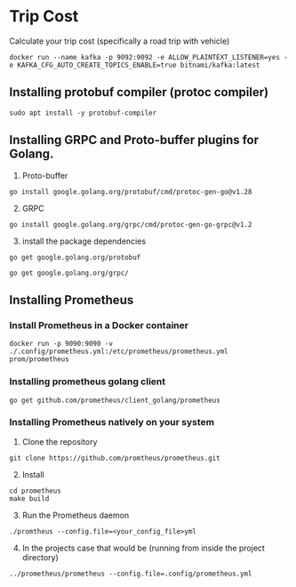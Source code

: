 # Trip Cost
Calculate your trip cost (specifically a road trip with vehicle)
```
docker run --name kafka -p 9092:9092 -e ALLOW_PLAINTEXT_LISTENER=yes -e KAFKA_CFG_AUTO_CREATE_TOPICS_ENABLE=true bitnami/kafka:latest 
```

## Installing protobuf compiler (protoc compiler)

```
sudo apt install -y protobuf-compiler
```

## Installing GRPC and Proto-buffer plugins for Golang.
1. Proto-buffer
```
go install google.golang.org/protobuf/cmd/protoc-gen-go@v1.28
```

2. GRPC
```
go install google.golang.org/grpc/cmd/protoc-gen-go-grpc@v1.2
```

3. install the package dependencies 

```
go get google.golang.org/protobuf
```

```
go get google.golang.org/grpc/
```

## Installing Prometheus
### Install Prometheus in a Docker container
```
docker run -p 9090:9090 -v ./.config/prometheus.yml:/etc/prometheus/prometheus.yml prom/prometheus
```

### Installing prometheus golang client
```
go get github.com/prometheus/client_golang/prometheus
```

### Installing Prometheus natively on your system
1. Clone the repository
```
git clone https://github.com/promtheus/prometheus.git
```

2. Install
```
cd prometheus
make build
```

3. Run the Prometheus daemon
```
./promtheus --config.file=<your_config_file>yml
```

4. In the projects case that would be (running from inside the project directory)
```
../prometheus/prometheus --config.file=.config/prometheus.yml
```

